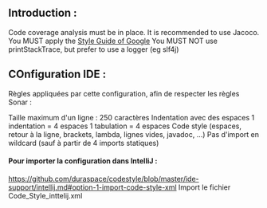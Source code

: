## Introduction :

Code coverage analysis must be in place. It is recommended to use Jacoco.
You MUST apply the [Style Guide of Google](https://google.github.io/styleguide/javaguide.html)
You MUST NOT use printStackTrace, but prefer to use a logger (eg slf4j)

## COnfiguration IDE :

Règles appliquées par cette configuration, afin de respecter les règles Sonar :

Taille maximum d'un ligne : 250 caractères
Indentation avec des espaces
1 indentation = 4 espaces
1 tabulation = 4 espaces
Code style (espaces, retour à la ligne, brackets, lambda, lignes vides, javadoc, ...)
Pas d'import en wildcard (sauf à partir de 4 imports statiques)


#### Pour importer la configuration dans IntelliJ : 

https://github.com/duraspace/codestyle/blob/master/ide-support/intellij.md#option-1-import-code-style-xml
Import le fichier Code_Style_inttelij.xml
